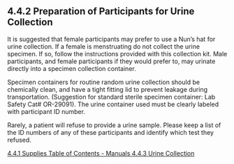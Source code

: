 ## 4.4.2 Preparation of Participants for Urine Collection

It is suggested that female participants may prefer to use a Nun’s hat for urine collection. If a female is menstruating do not collect the urine specimen.  If so, follow the instructions provided with this collection kit. Male participants, and female participants if they would prefer to, may urinate directly into a specimen collection container.

Specimen containers for routine random urine collection should be chemically clean, and have a tight fitting lid to prevent leakage during transportation.  (Suggestion for standard sterile specimen container:  Lab Safety Cat# OR-29091).  The urine container used must be clearly labeled with participant ID number.

Rarely, a patient will refuse to provide a urine sample.  Please keep a list of the ID numbers   of any of these participants and identify which test they refused.


<div class="center">
<div class="btn-group">
  <a href=":pages_path:/manuals/blood-collection-processing/4-04-01-supplies.md" class="btn btn-default">
    <span class="glyphicon glyphicon-chevron-left"></span>
    4.4.1 Supplies
  </a>

  <a href=":pages_path:/manuals/manual-toc.md" class="btn btn-default">
    <span class="glyphicon glyphicon-chevron-up"></span>
    Table of Contents - Manuals
  </a>

  <a href=":pages_path:/manuals/blood-collection-processing/4-04-03-urine-collection.md" class="btn btn-success">
    4.4.3 Urine Collection
    <span class="glyphicon glyphicon-chevron-right"></span>
  </a>
</div>
</div>

